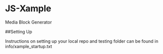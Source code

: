 # JS-Xample
Media Block Generator

##Setting Up

Instructions on setting up your local repo and testing folder can be found in info/xample_startup.txt
